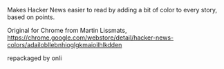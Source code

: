 Makes Hacker News easier to read by adding a bit of color to every story, based on points.

Original for Chrome from Martin Lissmats, https://chrome.google.com/webstore/detail/hacker-news-colors/adailobllebnhioglgkmaioilhlkdden

repackaged by onli